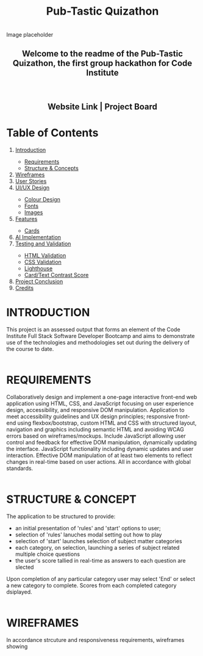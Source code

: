 <h1 align="center" id="top">Pub-Tastic Quizathon</h1>
<br>
Image placeholder
<br>
<h2 align="center">Welcome to the readme of the Pub-Tastic Quizathon, the first group hackathon for Code Institute</h2>
<br>
<h2 align="center">Website Link | Project Board</h2>
<h1>Table of Contents</h1>
<ol>
<li><a href="#introduction">Introduction</a></li>
<ul>
<li><a href="#requirements">Requirements</a></li>
<li><a href="#structure">Structure & Concepts</a></li>
</ul>
<li><a href="#wireframes">Wireframes</a></li>
<li><a href="#user-stories">User Stories</a></li>
<li><a href="#design">UI/UX Design</a></li>
<ul>
<li><a href="#colour-design">Colour Design</a></li>
<li><a href="#fonts">Fonts</a></li>
<li><a href="#images">Images</a></li>
</ul>
<li><a href="#features">Features</a></li>
<ul>
<li><a href="#cards">Cards</a></li>
</ul>
<li><a href="#ai">AI Implementation</a></li>
<li><a href="#testing">Testing and Validation</a></li>
<ul>
<li><a href="#html-validation">HTML Validation</a></li>
<li><a href="#css-validation">CSS Validation</a></li>
<li><a href="#lighthouse">Lighthouse</a></li>
<li><a href="#contrast1">Card/Text Contrast Score</a></li>
</ul>
<li><a href="#conclusion">Project Conclusion</a></li>
<li><a href="#credits">Credits</a></li>
</ol>

<h1 id="introduction">INTRODUCTION</h1>
This project is an assessed output that forms an element of the Code Institute Full Stack Software Developer Bootcamp and aims to demonstrate use of the technologies and methodologies set out during the delivery of the course to date. 
<br><br>

<h1 id="requirements">REQUIREMENTS</h1>  
Collaboratively design and implement a one-page interactive front-end web application using HTML, CSS, and JavaScript focusing on user experience design, accessibility, and responsive DOM manipulation.
Application to meet accessibility guidelines and UX design principles; responsive front-end using flexbox/bootstrap, custom HTML and CSS with structured layout, navigation and graphics including semantic HTML and avoiding WCAG errors based on wireframes/mockups. 
Include JavaScript allowing user control and feedback for effective DOM manipulation, dynamically updating the interface. JavaScript functionality including dynamic updates and user interaction. Effective DOM manipulation of at least two elements to reflect changes in real-time based on user actions.
All in accordance with global standards. 
<br><br>

<h1 id="structure">STRUCTURE & CONCEPT</h1>
The application to be structured to provide:
<ul>
    <li> an initial presentation of 'rules' and 'start' options to user;</li>
    <li>selection of 'rules' lanuches modal setting out how to play</li>
    <li>selection of 'start' launches selection of subject matter categories</li>
    <li>each category, on selection, launching a series of subject related multiple choice questions</li>
    <li>the user's score tallied in real-time as answers to each question are slected</li>
  </ul>
 Upon completion of any particular category user may select 'End' or select a new category to complete. Scores from each completed category dsiplayed. 
<br><br>

<h1 id="wireframes">WIREFRAMES</h1>
In accordance strcuture and responsiveness requirements, wireframes showing